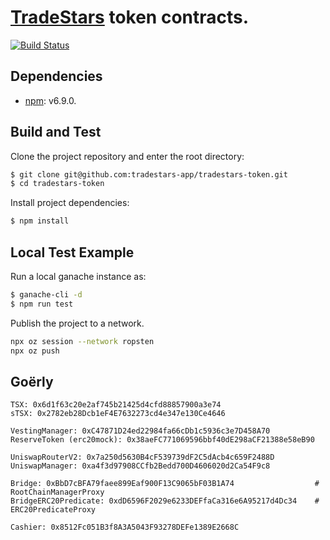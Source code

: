 # [TradeStars](https://tradestars.app) token contracts.

[![Build Status](https://travis-ci.com/tradestars-app/tradestars-token.svg?branch=master)](https://travis-ci.com/tradestars-app/tradestars-token)

## Dependencies
- [npm](https://www.npmjs.com/): v6.9.0.

## Build and Test
Clone the project repository and enter the root directory:

```bash
$ git clone git@github.com:tradestars-app/tradestars-token.git
$ cd tradestars-token
```

Install project dependencies:

```bash
$ npm install
```

## Local Test Example

Run a local ganache instance as:

```bash
$ ganache-cli -d
$ npm run test
```

Publish the project to a network.

```bash
npx oz session --network ropsten
npx oz push
```


## Goërly
```
TSX: 0x6d1f63c20e2af745b21425d4cfd88857900a3e74
sTSX: 0x2782eb28Dcb1eF4E7632273cd4e347e130Ce4646

VestingManager: 0xC47871D24ed22984fa66cDb1c5936c3e7D458A70
ReserveToken (erc20mock): 0x38aeFC771069596bbf40dE298aCF21388e58eB90

UniswapRouterV2: 0x7a250d5630B4cF539739dF2C5dAcb4c659F2488D
UniswapManager: 0xa4f3d97908CCfb2Bedd700D4606020d2Ca54F9c8

Bridge: 0xBbD7cBFA79faee899Eaf900F13C9065bF03B1A74                  # RootChainManagerProxy
BridgeERC20Predicate: 0xdD6596F2029e6233DEFfaCa316e6A95217d4Dc34    # ERC20PredicateProxy

Cashier: 0x8512Fc051B3f8A3A5043F93278DEFe1389E2668C
```
